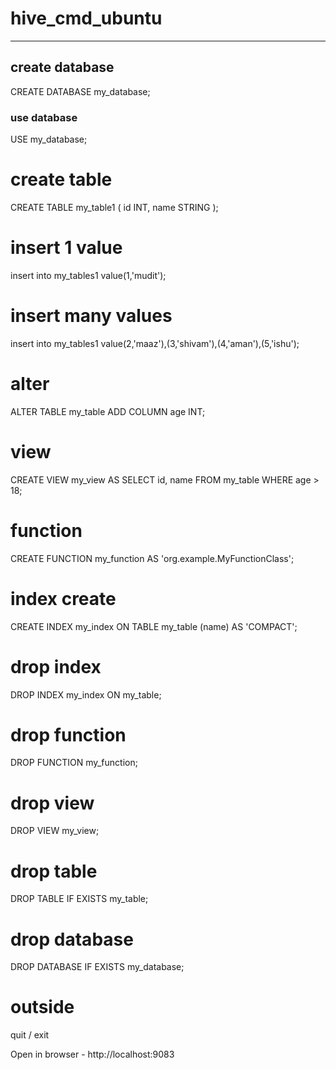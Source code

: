 # hive_cmd_ubuntu
**********************************************************

## create database
CREATE DATABASE my_database;

### use database
USE my_database;

# create table
CREATE TABLE my_table1 (
    id INT,
    name STRING
);

# insert 1 value
insert into my_tables1 value(1,'mudit');

# insert many values
insert into my_tables1 value(2,'maaz'),(3,'shivam'),(4,'aman'),(5,'ishu');

# alter
ALTER TABLE my_table ADD COLUMN age INT;

# view
CREATE VIEW my_view AS
SELECT id, name FROM my_table WHERE age > 18;


# function
CREATE FUNCTION my_function AS 'org.example.MyFunctionClass';

# index create
CREATE INDEX my_index ON TABLE my_table (name) AS 'COMPACT';


# drop index
DROP INDEX my_index ON my_table;

# drop function
DROP FUNCTION my_function;


# drop view
DROP VIEW my_view;


# drop table
DROP TABLE IF EXISTS my_table;


# drop database
DROP DATABASE IF EXISTS my_database;


# outside 
quit / exit


Open in browser - 
http://localhost:9083



